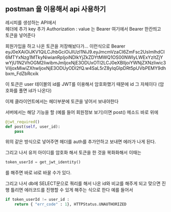 
## postman 을 이용해서 api 사용하기
레시피를 생성하는 API에서   
헤더에 추가
key 추가 Authorization : value 는 Bearer
여기에서 Bearer 한칸띄고 토큰을 넣어준다

회원가입을 하고 나온 토큰을 저장해놨다가...
이런식으로 
Bearer eyJ0eXAiOiJKV1QiLCJhbGciOiJIUzI1NiJ9.eyJmcmVzaCI6ZmFsc2UsImlhdCI6MTYxNzg1MTkyNiwianRpIjoiNDlkYjZkZDYtMWQ1OS00NWIyLWExYzItZjYwYjU1N2VhOGM2IiwibmJmIjoxNjE3ODUxOTI2LCJ0eXBlIjoiYWNjZXNzIiwic3ViIjoxMiwiZXhwIjoxNjE3ODUyODI2fQ.w4SaL5rZ8ylqGIpDRt5pUVbPEMY9dhbxm_FdZbRcxik

이 토큰은 user 테이블의 id를 JWT를 이용해서 암호화했기 때문에 id 그 자체이다
(암호화를 풀면 id가 나온다)

이제 클라이언트에서는 헤더부분에 토큰을 넣어서 보내야한다

서버에서는 해당 기능을 할 (예를 들어 회원정보 보기)이면 post() 메소드 바로 위에 
```py
@jwt_required() 
def post(self, user_id):
    pass
```
위의 같은 방식으로 넣어주면
헤더를 auth를 추가안하고 보내면 에러가 나게 된다.

그리고 나서 유저 아이디를 암호화 해서 토큰을 한 것을 복화화해서 
이때는 
```py
token_userId = get_jwt_identity()
```
를 해주면 바로 id로 바꿀 수가 있다. 

그리고 나서 db에 SELECT문으로 쿼리를 해서 나온 id와 비교를 해주게 되고 
맞으면 진행
틀리면 에러코드를 진행할 수 있게 해주는 식으로 한다
예를 들어서 
```py
if token_userId != user_id :
    return { "err_code" : 1}, HTTPStatus.UNAUTHORIZED
```
